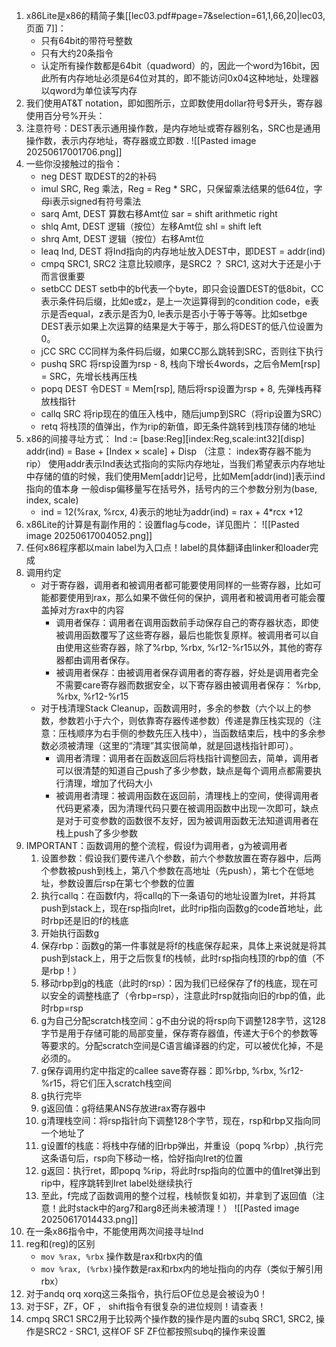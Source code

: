 1. x86Lite是x86的精简子集[[lec03.pdf#page=7&selection=61,1,66,20|lec03, 页面 7]]：
	- 只有64bit的带符号整数
	- 只有大约20条指令
	- 认定所有操作数都是64bit（quadword）的，因此一个word为16bit，因此所有内存地址必须是64位对其的，即不能访问0x04这种地址，处理器以qword为单位读写内存
2. 我们使用AT&T notation，即如图所示，立即数使用dollar符号$开头，寄存器使用百分号%开头：
3. 注意符号：DEST表示通用操作数，是内存地址或寄存器别名，SRC也是通用操作数，表示内存地址，寄存器或立即数
	. 
		![[Pasted image 20250617001706.png]]
4. 一些你没接触过的指令：
	 - neg DEST  取DEST的2的补码
	 - imul SRC, Reg  乘法，Reg = Reg * SRC，只保留乘法结果的低64位，字母i表示signed有符号乘法
	 - sarq Amt, DEST 算数右移Amt位 sar = shift arithmetic right
	 - shlq Amt, DEST 逻辑（按位）左移Amt位 shl = shift left
	 - shrq Amt, DEST 逻辑（按位）右移Amt位
	 - leaq Ind, DEST 将Ind指向的内存地址放入DEST中，即DEST = addr(ind)
	 - cmpq SRC1, SRC2 注意比较顺序，是SRC2 ？ SRC1, 这对大于还是小于而言很重要
	 - setbCC DEST setb中的b代表一个byte，即只会设置DEST的低8bit，CC表示条件码后缀，比如e或z，是上一次运算得到的condition code，e表示是否equal，z表示是否为0, le表示是否小于等于等等。比如setbge DEST表示如果上次运算的结果是大于等于，那么将DEST的低八位设置为0。
	 - jCC SRC CC同样为条件码后缀，如果CC那么跳转到SRC，否则往下执行
	 - pushq SRC 将rsp设置为rsp - 8, 栈向下增长4words，之后令Mem\[rsp] = SRC，先增长栈再压栈
	 - popq DEST 令DEST = Mem\[rsp], 随后将rsp设置为rsp + 8, 先弹栈再释放栈指针
	 - callq SRC 将rip现在的值压入栈中，随后jump到SRC（将rip设置为SRC）
	 - retq 将栈顶的值弹出，作为rip的新值，即无条件跳转到栈顶存储的地址
5. x86的间接寻址方式：
	Ind := \[base:Reg]\[index:Reg,scale:int32]\[disp]
	addr(ind) = Base + \[Index × scale] + Disp
	（注意： index寄存器不能为rip）
	使用addr表示Ind表达式指向的实际内存地址，当我们希望表示内存地址中存储的值的时候，我们使用Mem\[addr]记号，比如Mem\[addr(ind)]表示ind指向的值本身
	一般disp偏移量写在括号外，括号内的三个参数分别为(base, index, scale)
	- ind = 12(%rax, %rcx, 4)表示的地址为addr(ind) = rax + 4\*rcx +12
6. x86Lite的计算是有副作用的：设置flag与code，详见图片：
	![[Pasted image 20250617004052.png]]
7. 任何x86程序都以main label为入口点！label的具体翻译由linker和loader完成
8. 调用约定
	- 对于寄存器，调用者和被调用者都可能要使用同样的一些寄存器，比如可能都要使用到rax，那么如果不做任何的保护，调用者和被调用者可能会覆盖掉对方rax中的内容
		- 调用者保存：调用者在调用函数前手动保存自己的寄存器状态，即使被调用函数覆写了这些寄存器，最后也能恢复原样。被调用者可以自由使用这些寄存器，除了%rbp, %rbx, %r12-%r15以外，其他的寄存器都由调用者保存。
		- 被调用者保存：由被调用者保存调用者的寄存器，好处是调用者完全不需要care寄存器而数据安全，以下寄存器由被调用者保存：
			%rbp, %rbx, %r12-%r15
	- 对于栈清理Stack Cleanup，函数调用时，多余的参数（六个以上的参数，参数若小于六个，则依靠寄存器传递参数）传递是靠压栈实现的（注意：压栈顺序为右手侧的参数先压入栈中），当函数结束后，栈中的多余参数必须被清理（这里的“清理”其实很简单，就是回退栈指针即可）。
		- 调用者清理：调用者在函数返回后将栈指针调整回去，简单，调用者可以很清楚的知道自己push了多少参数，缺点是每个调用点都需要执行清理，增加了代码大小
		- 被调用者清理：被调用函数在返回前，清理栈上的空间，使得调用者代码更紧凑，因为清理代码只要在被调用函数中出现一次即可，缺点是对于可变参数的函数很不友好，因为被调用函数无法知道调用者在栈上push了多少参数
9. IMPORTANT：函数调用的整个流程，假设f为调用者，g为被调用者
	1. 设置参数：假设我们要传递八个参数，前六个参数放置在寄存器中，后两个参数被push到栈上，第八个参数在高地址（先push），第七个在低地址，参数设置后rsp在第七个参数的位置
	2. 执行callq：在函数f内，将callq的下一条语句的地址设置为Iret，并将其push到stack上，现在rsp指向Iret，此时rip指向函数g的code首地址，此时rbp还是旧的f的栈底
	3. 开始执行函数g
	4. 保存rbp：函数g的第一件事就是将f的栈底保存起来，具体上来说就是将其push到stack上，用于之后恢复f的栈帧，此时rsp指向栈顶的rbp的值（不是rbp！）
	5. 移动rbp到g的栈底（此时的rsp）：因为我们已经保存了f的栈底，现在可以安全的调整栈底了（令rbp=rsp），注意此时rsp就指向旧的rbp的值，此时rbp=rsp
	6. g为自己分配scratch栈空间：g不由分说的将rsp向下调整128字节，这128字节是用于存储可能的局部变量，保存寄存器值，传递大于6个的参数等等要求的。分配scratch空间是C语言编译器的约定，可以被优化掉，不是必须的。
	7. g保存调用约定中指定的callee save寄存器：即%rbp, %rbx, %r12-%r15，将它们压入scratch栈空间
	8. g执行完毕
	9. g返回值：g将结果ANS存放进rax寄存器中
	10. g清理栈空间：将rsp指针向下调整128个字节，现在，rsp和rbp又指向同一个地址了
	11. g设置f的栈底：将栈中存储的旧rbp弹出，并重设（popq %rbp）,执行完这条语句后，rsp向下移动一格，恰好指向Iret的位置
	12. g返回：执行ret，即popq %rip，将此时rsp指向的位置中的值Iret弹出到rip中，程序跳转到Iret label处继续执行
	13. 至此，f完成了函数调用的整个过程，栈帧恢复如初，并拿到了返回值（注意！此时stack中的arg7和arg8还尚未被清理！）
	![[Pasted image 20250617014433.png]]
10. 在一条x86指令中，不能使用两次间接寻址Ind
11. reg和(reg)的区别
	- `mov %rax, %rbx` 操作数是rax和rbx内的值
	- `mov %rax, (%rbx)`操作数是rax和rbx内的地址指向的内存（类似于解引用rbx）
12. 对于andq orq xorq这三条指令，执行后OF位总是会被设为0！
13. 对于SF，ZF，OF ， shift指令有很复杂的进位规则！请查表！
14. cmpq SRC1 SRC2用于比较两个操作数的操作是内置的subq SRC1, SRC2, 操作是SRC2 - SRC1, 这样OF SF ZF位都按照subq的操作来设置